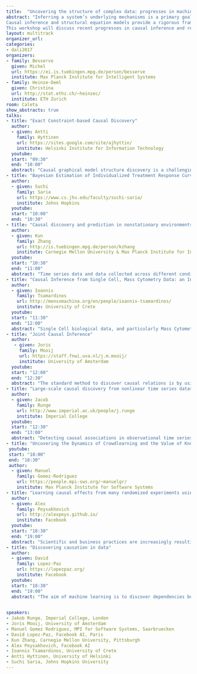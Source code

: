 ```yaml
---
title:  "Uncovering the structure of complex data: progresses in machine learning and causal inference"
abstract: "Inferring a system’s underlying mechanisms is a primary goal in many areas of science. For instance, understanding cause-effect relationships is necessary if one wants to intervene on the system in order to improve its performance. In this context, scientists often need to be able to draw causal interpretations from complex, real-world data.
Causal inference and structural equation models provide a rigorous framework to address these questions. However, the validity of these approaches may be challenged by complex structures involving non-stationarity, non-linearity or high-dimensionality. In particular, these properties frequently occur in natural or artificial systems resulting from interactions between many interdependent parts, such as biological or social networks.
This workshop will discuss recent progresses in causal inference and related approaches to deal with data of increasing complexity. It aims at bringing together researchers from various fields to discuss the current challenges in estimating mechanisms from real-world data." 
layout: multitrack
organizer_url: 
categories:
- dali2017
organizers:
- family: Besserve
  given: Michel 
  url: https://ei.is.tuebingen.mpg.de/person/besserve
  institute: Max Planck Institute for Intelligent Systems
- family: Heinze-Deml
  given: Christina 
  url: http://stat.ethz.ch/~heinzec/
  institute: ETH Zurich
room: Caleta
show_abstracts: true
talks:
- title: "Exact Constraint-based Causal Discovery"
  author:
  - given: Antti
    family: Hyttinen
    url: https://sites.google.com/site/ajhyttin/
    institute: Helsinki Institute for Information Technology
  youtube: 
  start: "09:30"
  end: "10:00"
  abstract: "Causal graphical model structure discovery is a challenging part of causal inference, graphical model research and machine learning. If absence of latent confounders can be assumed, the tool of choice are exact score-based methods, as they provably find the globally optimal equivalence class of structures. Constraint-based methods on the other hand are able to handle more general model spaces with cycles and latent confounders, but offer seriously poorer accuracy. We present research that bridges this gap between constraint-based and score-based methods to some extent. We use a combination of score-based and constraint-based ideas together with Boolean (maximum) satisfiability solving, to obtain an approach that retains exactness and the generality of the model space."
- title: "Bayesian Estimation of Individualized Treatment Response Curves from Longitudinal data"
  author:
  - given: Suchi
    family: Saria
    url: https://www.cs.jhu.edu/faculty/suchi-saria/
    institute: Johns Hopkins
  youtube: 
  start: "10:00"
  end: "10:30"
- title: "Causal discovery and prediction in nonstationary environments"
  author:
  - given: Kun
    family: Zhang
    url: http://is.tuebingen.mpg.de/person/kzhang
    institute: Carnegie Mellon University & Max Planck Institute for Intelligent Systems
  youtube: 
  start: "10:30"
  end: "11:00"
  abstract: "Time series data and data collected across different conditions often exhibit a distribution shift phenomenon, which poses challenges for both causal discovery and prediction -- the underlying causal model may change with the distribution shift, and traditional supervised learning assumes that the training set and test set were drawn from the same distribution, which is not the case when the data distribution changes. In this talk, we emphasize and exploit the coupling relationship between causal modeling and distribution shift: causal models imply how the data-generating processes or different modules of the joint distribution may change, and distribution shift actually exhibits such changes. Accordingly, we show how causal discovery could benefit from distribution shift, and how a causal perspective helps understand and solve the problem of domain adaptation or transfer learning."
- title: "Causal Inference from Single Cell, Mass Cytometry Data: an Integrative Approach"
  author:
  - given: Ioannis
    family: Tsamardinos
    url: http://mensxmachina.org/en/people/ioannis-tsamardinos/
    institute: University of Crete
  youtube: 
  start: "11:30"
  end: "12:00"
  abstract: "Single Cell biological data, and particularly Mass Cytometry Data present significant opportunities not only for discovering novel biological data, but also for serving as a testbed of Causal Discovery algorithms. Such data seem ideal for Causal Discovery as they typically contain thousands of even millions of sample points, under several experimental conditions, and often measured at several time points. On the other hand, initial attempts at Causal Discovery demonstrate the challenges of learning causality in the microworld where confounding factors and feedback cycles are abundant. In this talk, we present approaches developed and applied on mass cytometry data that are based on Causal Probabilistic Graphical Models as well as novel approaches based on Ordinary Differential Equation Models. The results and the lesson's learnt will be discussed, as well as their influence in inventing new methods that can robustly discover causality in single cell biological data."
- title: "Joint Causal Inference"
  author:
   - given: Joris 
     family: Mooij
     url: https://staff.fnwi.uva.nl/j.m.mooij/
     institute: University of Amsterdam
  youtube: 
  start: "12:00"
  end: "12:30"
  abstract: "The standard method to discover causal relations is by using experimentation. Over the last decades, alternative methods have been proposed: constraint-based causal discovery methods can sometimes infer causal relations from certain statistical patterns in purely observational data. We introduce Joint Causal Inference (JCI), a novel constraint-based approach to causal discovery from multiple data sets that elegantly unifies both approaches. Compared with existing constraint-based approaches for causal discovery from multiple data sets, JCI offers several advantages: it deals with several different types of interventions in a unified fashion, it can learn intervention targets, it systematically pools data across different datasets which improves the statistical power of independence tests, and most importantly, it improves on the accuracy and identifiability of the predicted causal relations."
- title: "Large-scale causal discovery from nonlinear time series datasets"
  author:
  - given: Jacob  
    family: Runge
    url: http://www.imperial.ac.uk/people/j.runge
    institute: Imperial College
  youtube: 
  start: "12:30"
  end: "13:00"
  abstract: "Detecting causal associations in observational time series datasets is a key challenge for novel insights into complex dynamical systems such as the Earth system. Dependencies in such a high-dimensional dynamical system may involve time-delays, nonlinearity, and strong autocorrelations, which present major challenges for causal discovery techniques. Here we are interested in time-lagged causal discovery using conditional independence testing and address two major problems: (1) Low power due to high-dimensionality and (2) detection biases. The latter refers to the problem that the detection power for individual links may depend not only on their causal strength, but also on autocorrelation and other dependencies. Here we introduce a method for large-scale, linear and nonlinear, time-delayed causal discovery. In extensive numerical experiments we find that our method yields more power than common methods and largely overcomes detection biases allowing to more accurately rank associations in large-scale analyses by their causal strength. We demonstrate the method on a large-scale climate time series dataset."
- title: "Uncovering the Dynamics of Crowdlearning and the Value of Knowledge"
 youtube: 
 start: "18:00"
 end: "18:30"
 author:
  - given: Manuel   
    family: Gomez-Rodriguez
    url: https://people.mpi-sws.org/~manuelgr/
    institute: Max Planck Institute for Software Systems 
- title: "Learning causal effects from many randomized experiments using regularized instrumental variables"
  author:
  - given: Alex  
    family: Peysakhovich  
    url: http://alexpeys.github.io/
    institute: Facebook
  youtube: 
  start: "18:30"
  end: "19:00"
  abstract: "Scientific and business practices are increasingly resulting in large collections of randomized experiments. Analyzed together, these collections can tell us things that individual experiments in the collection cannot. We study how to learn causal relationships between variables from such collections when the number experiments is large, many experiments have very small effects, and the analyst lacks metadata (e.g., descriptions of the interventions). Here we use experimental groups as instrumental variables (IV) and show that a standard method (two-stage least squares) is biased even when the number of experiments is infinite. We show how a sparsity-inducing $l_0$ regularization can --- in a reversal of the standard bias--variance tradeoff in regularization --- reduce bias and MSE of interventional predictions. We propose a cross-validation procedure (IVCV) to feasibly select the regularization parameter. Using a trick from Monte Carlo sampling, IVCV can be done using summary statistics instead of raw data, thus making it simple to use in many real-world applications."
- title: "Discovering causation in data"
  author:
  - given: David 
    family: Lopez-Paz   
    url: https://lopezpaz.org/
    institute: Facebook
  youtube: 
  start: "18:30"
  end: "19:00"
  abstract: "The aim of machine learning is to discover dependencies between variables, and use these dependencies to provide predictions. This is in stark contrast to other sciences, which aim at discovering causal relations between variables, and using these causal relations to provide with explanations. Since machine learning ignores the differences between dependence and causation, current machine learning algorithms excel at prediction by exploiting indirect dependencies, are unable to explain their outcomes, need large amounts of data to solve the task at hand, and fail when facing distributional shifts --- such as adversarial perturbations. In this talk, we ask the question: Can machine learning evolve and address these problems by discovering and leveraging causation? We will conjecture that this is the case, by 1) developing a novel and theoretically sustained framework to uncover causal relations between pairs of variables, 2) exemplifying the preliminary use of these methods in computer vision and natural language understanding tasks, and 3) moving towards the multivariate case thanks to the use of Generative Adversarial Networks."

  
speakers:
- Jakob Runge, Imperial College, London
- Joris Mooij, University of Amsterdam
- Manuel Gomez Rodriguez, MPI for Software Systems, Saarbruecken
- David Lopez-Paz, Facebook AI, Paris
- Kun Zhang, Carnegie Mellon University, Pittsburgh
- Alex Peysakhovich, Facebook AI
- Ioannis Tsamardinos, University of Crete
- Antti Hyttinen, University of Helsinki
- Suchi Saria, Johns Hopkins University
---
```

